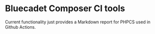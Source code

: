 # Bluecadet Composer CI tools

Current functionality just provides a Markdown report for PHPCS used in Github Actions.
